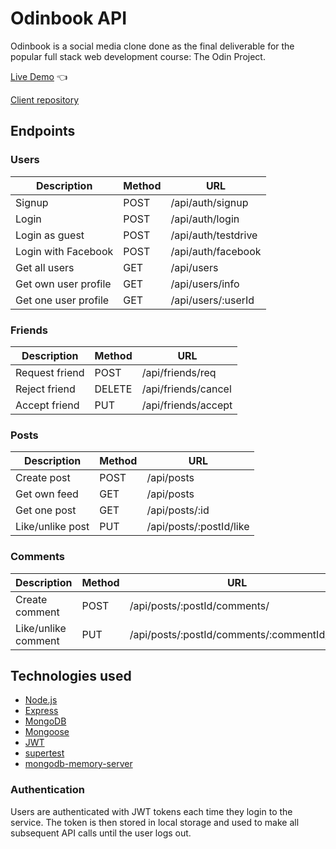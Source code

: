 # Odinbook API

Odinbook is a social media clone done as the final deliverable for the popular full stack web development course: The Odin Project.

[Live Demo](https://benfir123.github.io/odinbook-client/) :point_left:

[Client repository](https://github.com/benfir123/odinbook-client)

## Endpoints

### Users

| Description                 | Method | URL                           |
| --------------------------- | ------ | ----------------------------- |
| Signup                      | POST   | /api/auth/signup              |
| Login                       | POST   | /api/auth/login               |
| Login as guest              | POST   | /api/auth/testdrive           |
| Login with Facebook         | POST   | /api/auth/facebook            |
| Get all users               | GET    | /api/users                    |
| Get own user profile        | GET    | /api/users/info               |
| Get one user profile        | GET    | /api/users/:userId            |

### Friends

| Description                 | Method | URL                           |
| --------------------------- | ------ | ----------------------------- |
| Request friend              | POST   | /api/friends/req              |
| Reject friend               | DELETE | /api/friends/cancel           |
| Accept friend               | PUT    | /api/friends/accept           |

### Posts

| Description       | Method | URL                         |
| ----------------- | ------ | --------------------------- |
| Create post       | POST   | /api/posts                  |
| Get own feed      | GET    | /api/posts                  |
| Get one post      | GET    | /api/posts/:id              |
| Like/unlike post  | PUT    | /api/posts/:postId/like     |

### Comments

| Description         | Method | URL                                         |
| ------------------- | ------ | ------------------------------------------- |
| Create comment      | POST   | /api/posts/:postId/comments/                |
| Like/unlike comment | PUT    | /api/posts/:postId/comments/:commentId/like |

## Technologies used

- [Node.js](https://nodejs.org/)
- [Express](https://expressjs.com/)
- [MongoDB](https://www.mongodb.com/)
- [Mongoose](https://mongoosejs.com/)
- [JWT](https://jwt.io/)
- [supertest](https://github.com/visionmedia/supertest)
- [mongodb-memory-server](https://github.com/nodkz/mongodb-memory-server)

### Authentication

Users are authenticated with JWT tokens each time they login to the service. The token is then stored in local storage and used to make all subsequent API calls until the user logs out.
